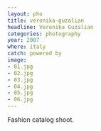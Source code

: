 ```yaml
---
layout: pho
title: veronika-guzalian
headline: Veronika Guzalian
categories: photography
year: 2007
where: italy
catch: powered by
image:
- 01.jpg
- 02.jpg
- 03.jpg
- 04.jpg
- 05.jpg
- 06.jpg
---
```


Fashion catalog shoot.
